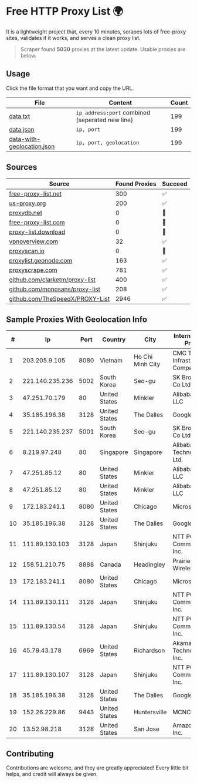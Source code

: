 
# Free HTTP Proxy List 🌍

It is a lightweight project that, every 10 minutes, scrapes lots of free-proxy sites, validates if it works, and serves a clean proxy list.


> Scraper found **5030** proxies at the latest update. Usable proxies are below.

## Usage

Click the file format that you want and copy the URL.


|File|Content|Count|
|----|-------|-----|
|[data.txt](https://raw.githubusercontent.com/themiralay/Proxy-List-World/master/data.txt)|`ip_address:port` combined (seperated new line)|199|
|[data.json](https://raw.githubusercontent.com/themiralay/Proxy-List-World/master/data.json)|`ip, port`|199|
|[data-with-geolocation.json](https://raw.githubusercontent.com/themiralay/Proxy-List-World/master/data-with-geolocation.json)|`ip, port, geolocation`|199|

## Sources

|Source|Found Proxies|Succeed|
|------|-------------|-------|
|[free-proxy-list.net](https://free-proxy-list.net)|300|✅|
|[us-proxy.org](https://www.us-proxy.org)|200|✅|
|[proxydb.net](http://proxydb.net)|0|🚫|
|[free-proxy-list.com](https://free-proxy-list.com/?page=&port=&type%5B%5D=http&type%5B%5D=https&up_time=0&search=Search)|0|🚫|
|[proxy-list.download](https://www.proxy-list.download/HTTP)|0|🚫|
|[vpnoverview.com](https://vpnoverview.com/privacy/anonymous-browsing/free-proxy-servers)|32|✅|
|[proxyscan.io](https://www.proxyscan.io)|0|🚫|
|[proxylist.geonode.com](https://proxylist.geonode.com/api/proxy-list?limit=300&page=1&sort_by=lastChecked&sort_type=desc&protocols=http,https)|163|✅|
|[proxyscrape.com](https://api.proxyscrape.com/v2/?request=displayproxies&protocol=http&timeout=10000&country=all&ssl=all&anonymity=all)|781|✅|
|[github.com/clarketm/proxy-list](https://raw.githubusercontent.com/clarketm/proxy-list/master/proxy-list-raw.txt)|400|✅|
|[github.com/monosans/proxy-list](https://raw.githubusercontent.com/monosans/proxy-list/main/proxies/http.txt)|208|✅|
|[github.com/TheSpeedX/PROXY-List](https://raw.githubusercontent.com/TheSpeedX/PROXY-List/master/http.txt)|2946|✅|


## Sample Proxies With Geolocation Info

|#|Ip|Port|Country|City|Internet Service Provider|
|-|--|----|-------|----|-------------------------|
|1|203.205.9.105|8080|Vietnam|Ho Chi Minh City|CMC Telecom Infrastructure Company|
|2|221.140.235.236|5002|South Korea|Seo-gu|SK Broadband Co Ltd|
|3|47.251.70.179|80|United States|Minkler|Alibaba Cloud LLC|
|4|35.185.196.38|3128|United States|The Dalles|Google LLC|
|5|221.140.235.237|5001|South Korea|Seo-gu|SK Broadband Co Ltd|
|6|8.219.97.248|80|Singapore|Singapore|Alibaba (US) Technology Co., Ltd.|
|7|47.251.85.12|80|United States|Minkler|Alibaba Cloud LLC|
|8|47.251.85.12|80|United States|Minkler|Alibaba Cloud LLC|
|9|172.183.241.1|8080|United States|Chicago|Microsoft|
|10|35.185.196.38|3128|United States|The Dalles|Google LLC|
|11|111.89.130.103|3128|Japan|Shinjuku|NTT PC Communications, Inc.|
|12|158.51.210.75|8888|Canada|Headingley|Prairie-Sky Wireless|
|13|172.183.241.1|8080|United States|Chicago|Microsoft|
|14|111.89.130.111|3128|Japan|Shinjuku|NTT PC Communications, Inc.|
|15|111.89.130.54|3128|Japan|Shinjuku|NTT PC Communications, Inc.|
|16|45.79.43.178|6969|United States|Richardson|Akamai Technologies, Inc.|
|17|111.89.130.107|3128|Japan|Shinjuku|NTT PC Communications, Inc.|
|18|35.185.196.38|3128|United States|The Dalles|Google LLC|
|19|152.26.229.86|9443|United States|Huntersville|MCNC|
|20|13.52.98.218|3128|United States|San Jose|Amazon.com, Inc.|



## Contributing

Contributions are welcome, and they are greatly appreciated! Every
little bit helps, and credit will always be given.

